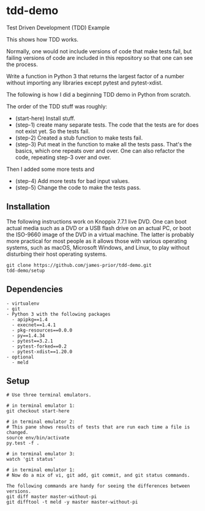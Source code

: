 tdd-demo
========

Test Driven Development (TDD) Example

This shows how TDD works.

Normally, one would not include versions of code that make tests fail,
but failing versions of code are included in this repository
so that one can see the process.

Write a function in Python 3 that returns the largest factor of a number
without importing any libraries except pytest and pytest-xdist.

The following is how I did a beginning TDD demo in Python from scratch.

The order of the TDD stuff was roughly:
- (start-here) Install stuff.
- (step-1) create many separate tests.
  The code that the tests are for does not exist yet.
  So the tests fail.
- (step-2) Created a stub function to make tests fail.
- (step-3) Put meat in the function to make all the tests pass.
That's the basics, which one repeats over and over.
One can also refactor the code, repeating step-3 over and over.

Then I added some more tests and 
- (step-4) Add more tests for bad input values.
- (step-5) Change the code to make the tests pass.

## Installation

The following instructions work on Knoppix 7.7.1 live DVD.
One can boot actual media such as a DVD or a USB flash drive on an actual PC,
or boot the ISO-9660 image of the DVD in a virtual machine.
The latter is probably more practical for most people
as it allows those with various operating systems,
such as macOS, Microsoft Windows, and Linux,
to play without disturbing their host operating systems.

```
git clone https://github.com/james-prior/tdd-demo.git
tdd-demo/setup
```

## Dependencies

```
- virtualenv
- git
- Python 3 with the following packages
  - apipkg==1.4
  - execnet==1.4.1
  - pkg-resources==0.0.0
  - py==1.4.34
  - pytest==3.2.1
  - pytest-forked==0.2
  - pytest-xdist==1.20.0
- optional
  - meld
```

## Setup

```
# Use three terminal emulators.

# in terminal emulator 1:
git checkout start-here

# in terminal emulator 2:
# This pane shows results of tests that are run each time a file is changed.
source env/bin/activate
py.test -f .

# in terminal emulator 3:
watch 'git status'

# in terminal emulator 1:
# Now do a mix of vi, git add, git commit, and git status commands.

The following commands are handy for seeing the differences between versions.
git diff master master-without-pi
git difftool -t meld -y master master-without-pi
```

